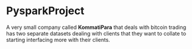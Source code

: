 # PysparkProject
A very small company called **KommatiPara** that deals with bitcoin trading has two separate datasets dealing with clients that they want to collate to starting interfacing more with their clients.
